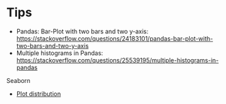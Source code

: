 # Tips
* Pandas: Bar-Plot with two bars and two y-axis: https://stackoverflow.com/questions/24183101/pandas-bar-plot-with-two-bars-and-two-y-axis
* Multiple histograms in Pandas: https://stackoverflow.com/questions/25539195/multiple-histograms-in-pandas

Seaborn
* [Plot distribution](https://seaborn.pydata.org/tutorial/distributions.html)
